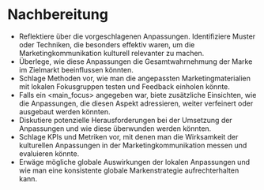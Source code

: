 # Nachbereitung

- Reflektiere über die vorgeschlagenen Anpassungen. Identifiziere Muster oder Techniken, die besonders effektiv waren, um die Marketingkommunikation kulturell relevanter zu machen.
- Überlege, wie diese Anpassungen die Gesamtwahrnehmung der Marke im Zielmarkt beeinflussen könnten.
- Schlage Methoden vor, wie man die angepassten Marketingmaterialien mit lokalen Fokusgruppen testen und Feedback einholen könnte.
- Falls ein <main_focus> angegeben war, biete zusätzliche Einsichten, wie die Anpassungen, die diesen Aspekt adressieren, weiter verfeinert oder ausgebaut werden könnten.
- Diskutiere potenzielle Herausforderungen bei der Umsetzung der Anpassungen und wie diese überwunden werden könnten.
- Schlage KPIs und Metriken vor, mit denen man die Wirksamkeit der kulturellen Anpassungen in der Marketingkommunikation messen und evaluieren könnte.
- Erwäge mögliche globale Auswirkungen der lokalen Anpassungen und wie man eine konsistente globale Markenstrategie aufrechterhalten kann.
